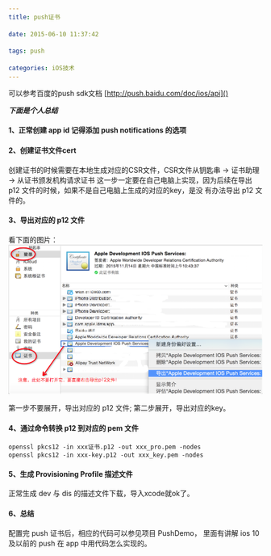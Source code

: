 ```yaml
---
title: push证书

date: 2015-06-10 11:37:42

tags: push

categories: iOS技术
---
```


可以参考百度的push sdk文档 [http://push.baidu.com/doc/ios/api]()


***下面是个人总结***

#### 1、正常创建 app id 记得添加 push notifications 的选项

#### 2、创建证书文件cert

创建证书的时候需要在本地生成对应的CSR文件，CSR文件从钥匙串 -> 证书助理 -> 从证书颁发机构请求证书
这一步一定要在自己电脑上实现，因为后续在导出 p12 文件的时候，如果不是自己电脑上生成的对应的key，是没
有办法导出 p12 文件的。


#### 3、导出对应的 p12 文件

看下面的图片：
![](https://github.com/huangzhifei/huangzhifei.github.com/raw/master/images/adx_open_cer.png)

第一步不要展开，导出对应的 p12 文件;
第二步展开，导出对应的key。

#### 4、通过命令转换 p12 到对应的 pem 文件

```
openssl pkcs12 -in xxx证书.p12 -out xxx_pro.pem -nodes
openssl pkcs12 -in xxx-key.p12 -out xxx_key.pem -nodes

```

#### 5、生成 Provisioning Profile 描述文件

正常生成 dev 与 dis 的描述文件下载，导入xcode就ok了。

#### 6、总结

配置完 push 证书后，相应的代码可以参见项目 PushDemo， 里面有讲解 ios 10 及以前的 push 在 app 中用代码怎么实现的。
